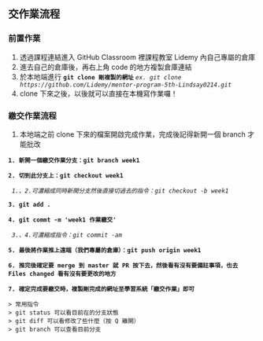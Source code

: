## 交作業流程

### 前置作業
1. 透過課程連結進入 GitHub Classroom 裡課程教室 Lidemy 內自己專屬的倉庫
2. 進去自己的倉庫後，再右上角 code 的地方複製倉庫連結
3. 於本地端進行 **`git clone 剛複製的網址`**
*`ex. git clone https://github.com/Lidemy/mentor-program-5th-Lindsay0214.git`*
4. clone 下來之後，以後就可以直接在本機寫作業囉！

### 繳交作業流程
1. 本地端之前 clone 下來的檔案開啟完成作業，完成後記得新開一個 branch 才能批改

**`1. 新開一個繳交作業分支：git branch week1`**

**`2. 切到此分支上：git checkout week1`**

*` 1.、2.可濃縮成同時新開分支然後直接切過去的指令：git checkout -b week1`*

**`3. git add .`**

**`4. git commt -m 'week1 作業繳交'`**

*` 3.、4.可濃縮成指令：git commit -am`*

**`5. 最後將作業推上遠端（我們專屬的倉庫）：git push origin week1`**

**`6. 推完後確定要 merge 到 master 就 PR 按下去，然後看有沒有要備註事項，也去 Files changed 看有沒有要更改的地方`**

**`7. 確定完成要繳交時，複製剛完成的網址至學習系統「繳交作業」即可`**


    > 常用指令
    > git status 可以看目前在的分支狀態
    > git diff 可以看修改了些什麼（按 Q 離開）
    > git branch 可以查看目前分支
